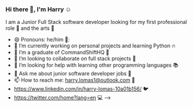 ### Hi there 👋, I'm Harry :relaxed:

I am a Junior Full Stack software developer looking for my first professional role :sushi:  and the arts :movie_camera:

- 😄 Pronouns: he/him 👱:
- 🔭 I’m currently working on personal projects and learning Python :fire:
- 🌱 I’m a graduate of CommandShiftHQ :school_satchel:
- 👯 I’m looking to collaborate on full stack projects :metal:
- 🤔 I’m looking for help with learning other programming languages :books:
- 💬 Ask me about junior software developer jobs :baby:
- 📫 How to reach me: harry.lomas1@outlook.com 📧
- https://www.linkedin.com/in/harry-lomas-10a01b156/ 🐦
- https://twitter.com/home?lang=en :computer:
-->
